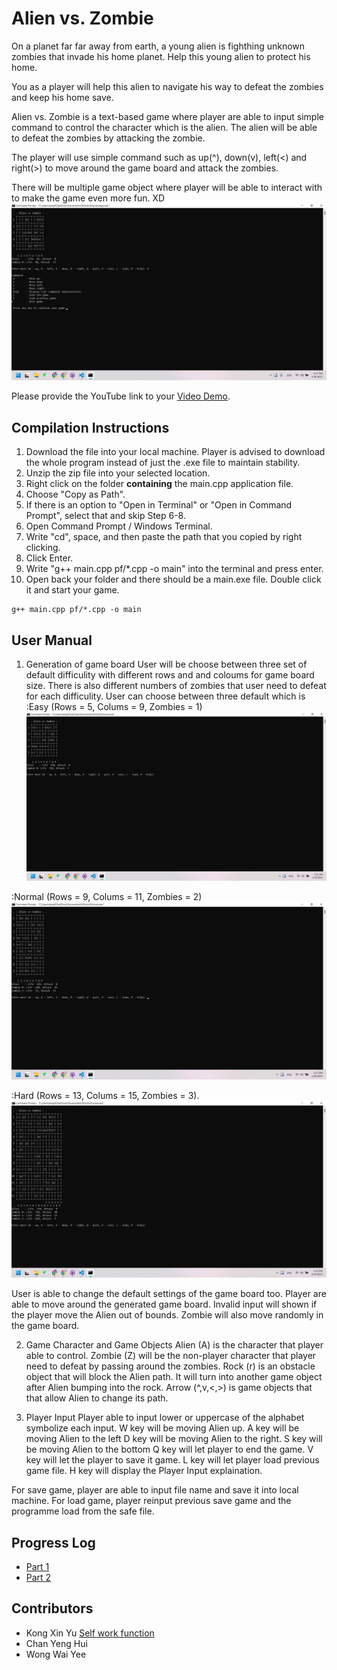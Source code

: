 # Alien vs. Zombie

On a planet far far away from earth, a young alien is fighthing unknown zombies that invade his home planet. Help this young alien to protect his home.

You as a player will help this alien to navigate his way to defeat the zombies and keep his home save.

Alien vs. Zombie is a text-based game where player are able to input simple command to control the character which is the alien. The alien will be able to defeat the zombies by attacking the zombie.

The player will use simple command such as up(^), down(v), left(<) and right(>) to move around the game board and attack the zombies.

There will be multiple game object where player will be able to interact with to make the game even more fun. XD
![Display Help](https://github.com/Kong-fish/Assignment/blob/main/Screenshot/Help.png)


Please provide the YouTube link to your [Video Demo](https://youtu.be/h6MXmUfKmPs).

## Compilation Instructions

1. Download the file into your local machine. Player is advised to download the whole program instead of just the .exe file to maintain stability.
2. Unzip the zip file into your selected location.
3. Right click on the folder **containing** the main.cpp application file.
4. Choose "Copy as Path".
5. If there is an option to "Open in Terminal" or "Open in Command Prompt", select that and skip Step 6-8.
6. Open Command Prompt / Windows Terminal.
7. Write "cd", space, and then paste the path that you copied by right clicking.
8. Click Enter.
9. Write "g++ main.cpp pf/*.cpp -o main" into the terminal and press enter.
10. Open back your folder and there should be a main.exe file. Double click it and start your game.

```
g++ main.cpp pf/*.cpp -o main
```

## User Manual

1. Generation of game board
User will be choose between three set of default difficulity with different rows and and coloums for game board size. There is also different numbers of zombies that user need to defeat for each difficulity. 
User can choose between three default which is 
:Easy (Rows = 5, Colums = 9, Zombies = 1)
![Easy](https://github.com/Kong-fish/Assignment/blob/main/Screenshot/Easy.png)

:Normal (Rows = 9, Colums = 11, Zombies = 2) 
![Medium](https://github.com/Kong-fish/Assignment/blob/main/Screenshot/Medium.png)

:Hard (Rows = 13, Colums = 15, Zombies = 3). 
![Hard](https://github.com/Kong-fish/Assignment/blob/main/Screenshot/Hard.png)

User is able to change the default settings of the game board too. 
Player are able to move around the generated game board. Invalid input will shown if the player move the Alien out of bounds. Zombie will also move randomly in the game board.

2. Game Character and Game Objects
Alien (A) is the character that player able to control.
Zombie (Z) will be the non-player character that player need to defeat by passing around the zombies.
Rock (r) is an obstacle object that will block the Alien path. It will turn into another game object after Alien bumping into the rock.
Arrow (^,v,<,>) is game objects that that allow Alien to change its path.

3. Player Input
Player able to input lower or uppercase of the alphabet symbolize each input.
W key will be moving Alien up.
A key will be moving Alien to the left
D key will be moving Alien to the right.
S key will be moving Alien to the bottom
Q key will let player to end the game.
V key will let the player to save it game.
L key will let player load previous game file.
H key will display the Player Input explaination.

For save game, player are able to input file name and save it into local machine.
For load game, player reinput previous save game and the programme load from the safe file.

## Progress Log

- [Part 1](PART1.md)
- [Part 2](PART2.md)

## Contributors

- Kong Xin Yu [Self work function](https://github.com/kongfish123/self-development)
- Chan Yeng Hui
- Wong Wai Yee


